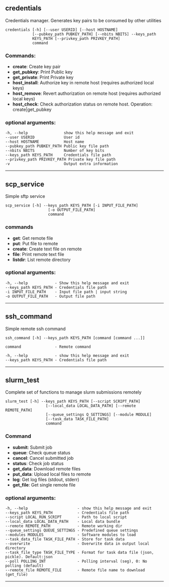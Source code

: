 ## credentials
Credentials manager. Generates key pairs to be consumed by other utilities

~~~
credentials [-h] [--user USERID] [--host HOSTNAME]
            [--pubkey_path PUBKEY_PATH] [--nbits NBITS] --keys_path
            KEYS_PATH [--privkey_path PRIVKEY_PATH]
            command
~~~

### Commands:
  * **create**: Create key pair
  * **get_pubkey**: Print Public key
  * **get_private**: Print Private key
  * **host_install**: Authorize key in remote host (requires authorized local keys)
  * **host_remove**: Revert authorization on remote host (requires authorized local keys)
  * **host_check**: Check authorization status on remote host.
                        Operation: create|get_pubkey
### optional arguments:
    -h, --help                show this help message and exit
    --user USERID             User id
    --host HOSTNAME           Host name
    --pubkey_path PUBKEY_PATH Public key file path
    --nbits NBITS             Number of key bits
    --keys_path KEYS_PATH     Credentials file path
    --privkey_path PRIVKEY_PATH Private key file path
    -v                        Output extra information

***
## scp_service
Simple sftp service
~~~
scp_service [-h] --keys_path KEYS_PATH [-i INPUT_FILE_PATH]
                   [-o OUTPUT_FILE_PATH]
                   command
~~~
### commands
 * **get**: Get remote file
 * **put**: Put file to remote
 * **create**: Create text file on remote
 * **file**: Print remote text file
 * **listdir**: List remote directory

### optional arguments:  
    -h, --help            - Show this help message and exit  
    --keys_path KEYS_PATH - Credentials file path  
    -i INPUT_FILE_PATH    - Input file path | input string
    -o OUTPUT_FILE_PATH   - Output file path
***
## ssh_command
Simple remote ssh command
~~~
ssh_command [-h] --keys_path KEYS_PATH [command [command ...]]
~~~

    command               - Remote command

    -h, --help            - show this help message and exit
    --keys_path KEYS_PATH - Credentials file path
***
## slurm_test
Complete set of functions to manage slurm submissions remotely
~~~
slurm_test [-h] --keys_path KEYS_PATH [--script SCRIPT_PATH]
                  [--local_data LOCAL_DATA_PATH] [--remote REMOTE_PATH]
                  [--queue_settings Q_SETTINGS] [--module MODULE]
                  [--task_data TASK_FILE_PATH]
                  command
~~~
### Command
* **submit**: Submit job
* **queue**: Check queue status
* **cancel**: Cancel submitted job
* **status**: Check job status
* **get_data**: Download remote files
* **put_data**: Upload local files to remote
* **log**: Get log files (stdout, stderr)
* **get_file**: Get single remote file

### optional arguments:
    -h, --help                      - show this help message and exit
    --keys_path KEYS_PATH           - Credentials file path
    --script LOCAL_RUN_SCRIPT       - Path to local script
    --local_data LOCAL_DATA_PATH    - Local data bundle
    --remote REMOTE_PATH            - Remote working dir
    --queue_settings QUEUE_SETTINGS - Predefined queue settings
    --modules MODULES               - Software modules to load
    --task_data_file TASK_FILE_PATH - Store for task data
    --overwrite                     - Overwrite data in output local directory
    --task_file_type TASK_FILE_TYPE - Format for task data file (json, pickle). Default:json
    --poll POLLING_INT              - Polling interval (seg), 0: No polling (default)
    --remote_file REMOTE_FILE       - Remote file name to download (get_file)

***


